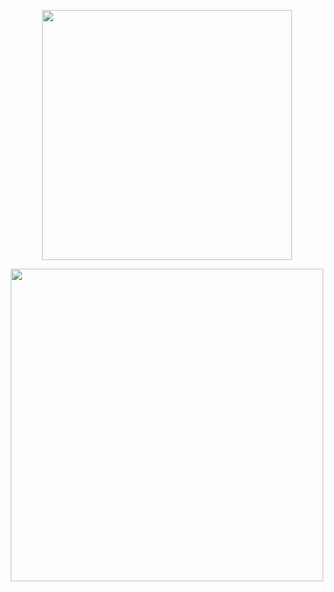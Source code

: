 <p align="center">
  <img width="400" src="https://raw.githubusercontent.com/MayconCabral/randomimgs/main/mike.gif">
</p>
<p align="center">
  <img width="500" src="https://raw.githubusercontent.com/MayconCabral/randomimgs/main/my_quote.png">
</p>
